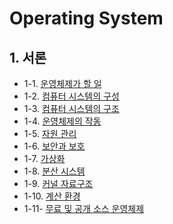 # Operating System

## 1. 서론

- 1-1. [운영체제가 할 일](https://github.com/gimhanul/TIL/blob/main/OperatingSystem/%EC%84%9C%EB%A1%A0/%ED%95%A0%EC%9D%BC.md)
- 1-2. [컴퓨터 시스템의 구성](https://github.com/gimhanul/TIL/blob/main/OperatingSystem/%EC%84%9C%EB%A1%A0/%EC%BB%B4%ED%93%A8%ED%84%B0%EC%8B%9C%EC%8A%A4%ED%85%9C%EC%9D%98%EA%B5%AC%EC%84%B1.md)
- 1-3. [컴퓨터 시스템의 구조](https://github.com/gimhanul/TIL/blob/main/OperatingSystem/서론/컴퓨터시스템구조.md)
- 1-4. [운영체제의 작동](https://github.com/gimhanul/TIL/blob/main/OperatingSystem/서론/운영체제의작동.md)
- 1-5. [자원 관리]()
- 1-6. [보안과 보호]()
- 1-7. [가상화]()
- 1-8. [분산 시스템]()
- 1-9. [커널 자료구조]()
- 1-10. [계산 환경]()
- 1-11- [무료 및 공개 소스 운영체제]()
